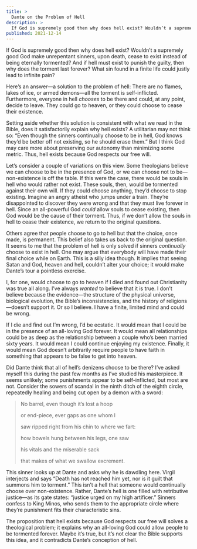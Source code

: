 ```yaml
---
title: >
  Dante on the Problem of Hell
description: >
  If God is supremely good then why does hell exist? Wouldn’t a supremely good God make unrepentant sinners, upon death, cease to exist instead of being eternally tormented? Maybe hell exists because God respects our free will.
published: 2021-12-14
---
```


If God is supremely good then why does hell exist? Wouldn’t a supremely good God make unrepentant sinners, upon death, cease to exist instead of being eternally tormented? And if hell must exist to punish the guilty, then why does the torment last forever? What sin found in a finite life could justly lead to infinite pain?

Here’s an answer—a solution to the problem of hell: There are no flames, lakes of ice, or armed demons—all the torment is self-inflicted. Furthermore, everyone in hell _chooses_ to be there and could, at any point, decide to leave. They could go to heaven, or they could choose to cease their existence.

Setting aside whether this solution is consistent with what we read in the Bible, does it satisfactorily explain why hell exists? A utilitarian may not think so: “Even though the sinners continually choose to be in hell, God knows they’d be better off not existing, so he should erase them.” But I think God may care more about preserving our autonomy than minimizing some metric. Thus, hell exists because God respects our free will.

Let’s consider a couple of variations on this view. Some theologians believe we can choose to be in the presence of God, or we can choose not to be—non-existence is off the table. If this were the case, there would be souls in hell who would rather not exist. These souls, then, would be tormented against their own will. If they could choose anything, they’d choose to stop existing. Imagine an angry atheist who jumps under a train. They’re disappointed to discover they were wrong and that they must live forever in hell. Since an all-powerful God _could_ allow souls to cease existing, then God would be the cause of their torment. Thus, if we don’t allow the souls in hell to cease their existence, we return to the original questions.

Others agree that people choose to go to hell but that the choice, once made, is permanent. This belief also takes us back to the original question. It seems to me that the problem of hell is only solved if sinners _continually_ choose to exist in hell. One may argue that everybody will have made their final choice while on Earth. This is a silly idea though. It implies that seeing Satan and God, heaven and hell, couldn’t alter your choice; it would make Dante’s tour a pointless exercise.

I, for one, would choose to go to heaven if I died and found out Christianity was true all along. I’ve always _wanted_ to believe that it is true. I don’t believe because the evidence—the structure of the physical universe, biological evolution, the Bible’s inconsistencies, and the history of religions—doesn’t support it. Or so I believe. I have a finite, limited mind and could be wrong.

If I die and find out I’m wrong, I’d be ecstatic. It would mean that I could be in the presence of an all-loving God forever. It would mean all relationships could be as deep as the relationship between a couple who’s been married sixty years. It would mean I could continue enjoying my existence. Finally, it would mean God doesn’t arbitrarily require people to have faith in something that appears to be false to get into heaven.

Did Dante think that all of hell’s denizens choose to be there? I’ve asked myself this during the past few months as I’ve studied his masterpiece. It seems unlikely; some punishments appear to be self-inflicted, but most are not. Consider the sowers of scandal in the ninth ditch of the eighth circle, repeatedly healing and being cut open by a demon with a sword:

<blockquote class="poetry">
<p class="indent">No barrel, even though it’s lost a hoop</p>
<p>or end-piece, ever gaps as one whom I</p>
<p>saw ripped right from his chin to where we fart:</p>
<p class="indent">how bowels hung between his legs, one saw</p>
<p>his vitals and the miserable sack</p>
<p>that makes of what we swallow excrement.</p>
</blockquote>

This sinner looks up at Dante and asks why he is dawdling here. Virgil interjects and says “Death has not reached him yet, nor is it guilt that summons him to torment.” This isn’t a hell that someone would continually choose over non-existence. Rather, Dante’s hell is one filled with retributive justice—as its gate states: “justice urged on my high artificer.” Sinners confess to King Minos, who sends them to the appropriate circle where they’re punishment fits their characteristic sins.

The proposition that hell exists because God respects our free will solves a theological problem; it explains why an all-loving God could allow people to be tormented forever. Maybe it’s true, but it’s not clear the Bible supports this idea, and it contradicts Dante’s conception of hell.
